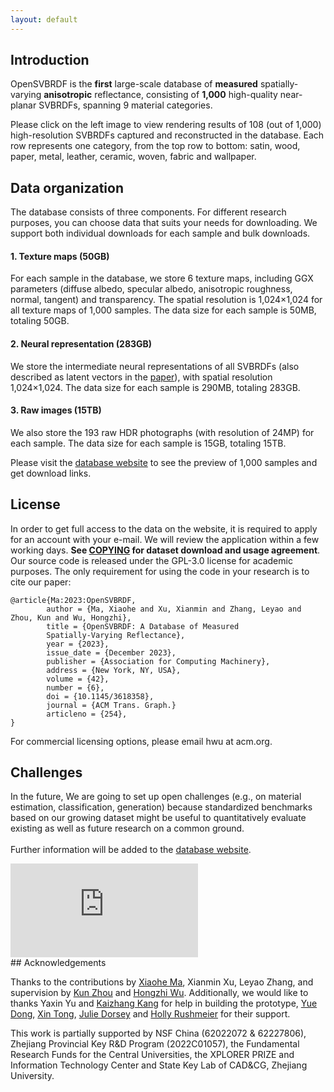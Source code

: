 ```yaml
---
layout: default
---
```

<!-- 
Text can be **bold**, _italic_, or ~~strikethrough~~. -->

<!-- [Link to another page](./another-page.html). -->

<!-- There should be whitespace between paragraphs.

There should be whitespace between paragraphs. We recommend including a README, or a file with information about your project. -->

## Introduction

OpenSVBRDF is the **first** large-scale database of **measured** spatially-varying **anisotropic** reflectance, consisting of **1,000** high-quality near-planar SVBRDFs, spanning 9 material categories.

Please click on the left image to view rendering results of 108 (out of 1,000) high-resolution SVBRDFs captured and reconstructed in the database. Each row represents one category, from the top row to bottom: satin, wood, paper, metal, leather, ceramic, woven, fabric and wallpaper.

## Data organization
The database consists of three components. For different research purposes, you can choose data that suits your needs for downloading. We support both individual downloads for each sample and bulk downloads.

#### 1. Texture maps (50GB)
For each sample in the database, we store 6 texture maps, including GGX parameters (diffuse albedo, specular albedo, anisotropic roughness, normal, tangent) and transparency. The spatial resolution
is 1,024×1,024 for all texture maps of 1,000 samples. The data size for each sample is 50MB, totaling 50GB.

#### 2. Neural representation (283GB)
We store the intermediate neural representations of all SVBRDFs (also described as latent vectors in the <a href="{{ site.github.repository_url }}">paper</a>), with spatial resolution 1,024×1,024. The data size for each sample is 290MB, totaling 283GB.

#### 3. Raw images (15TB)
We also store the 193 raw HDR photographs (with resolution of 24MP) for each sample. The data size for each sample is 15GB, totaling 15TB.

Please visit the <a href="http://www.cad.zju.edu.cn/home/opensvbrdf/">database website</a> to see the preview of 1,000 samples and get download links. 

## License

In order to get full access to the data on the website, it is required to apply for an account with your e-mail. We will review the application within a few working days. **See <a href="COPYING.txt">COPYING</a> for dataset download and usage agreement**.
Our source code is released under the GPL-3.0 license for academic purposes. The only requirement for using the code in your research is to cite our paper:
```
@article{Ma:2023:OpenSVBRDF,
        author = {Ma, Xiaohe and Xu, Xianmin and Zhang, Leyao and Zhou, Kun and Wu, Hongzhi},
        title = {OpenSVBRDF: A Database of Measured
        Spatially-Varying Reflectance},
        year = {2023},
        issue_date = {December 2023},
        publisher = {Association for Computing Machinery},
        address = {New York, NY, USA},
        volume = {42},
        number = {6},
        doi = {10.1145/3618358},
        journal = {ACM Trans. Graph.}
        articleno = {254},
}
```
For commercial licensing options, please email hwu at acm.org. 

## Challenges

In the future, We are going to set up open challenges (e.g., on material estimation, classification, generation) because standardized benchmarks based on our growing dataset might be useful to quantitatively evaluate existing as well as future research on a common ground.<br><br>
Further information will be added to the <a href="http://www.cad.zju.edu.cn/home/opensvbrdf/">database website</a>.
<section>
<div class="video-container">
<!-- <iframe width="80%" style="position:relative; padding-bottom:56.25%;" src="https://www.youtube.com/embed/tDccO4-SQQE?rel=0&amp;showinfo=0" frameborder="0" allow="autoplay; encrypted-media" allowfullscreen></iframe> -->
<iframe src="https://www.youtube.com/embed/tDccO4-SQQE?rel=0&amp;showinfo=0" frameborder="0" allow="autoplay; encrypted-media" allowfullscreen></iframe>
</div>
</section>
## Acknowledgements

Thanks to the contributions by <a href="https://xiaohema98.com">Xiaohe Ma</a>, Xianmin Xu, Leyao Zhang, and supervision by <a href="http://kunzhou.net/">Kun Zhou</a> and <a href="http://hongzhiwu.com/">Hongzhi Wu</a>. Additionally, we would like to thanks Yaxin Yu and <a href="https://cocoakang.cn/">Kaizhang Kang</a> for help in building the prototype, <a href="https://yuedong.shading.me/">Yue Dong</a>, <a href="https://www.microsoft.com/en-us/research/people/xtong/">Xin Tong</a>, <a href="https://graphics.cs.yale.edu/people/julie-dorsey">Julie Dorsey</a> and <a href="https://graphics.cs.yale.edu/people/holly-rushmeier">Holly Rushmeier</a> for their support.<br>

This work is partially supported by NSF China (62022072 & 62227806), Zhejiang Provincial Key R&D Program (2022C01057), the Fundamental Research Funds for the Central Universities, the XPLORER PRIZE and Information Technology Center and State Key Lab of CAD&CG, Zhejiang University.